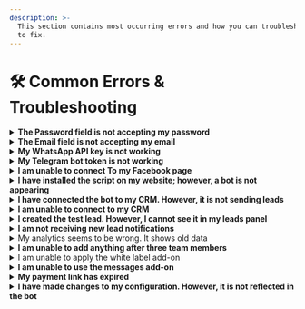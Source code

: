 ```yaml
---
description: >-
  This section contains most occurring errors and how you can troubleshoot them
  to fix.
---
```


# 🛠️ Common Errors & Troubleshooting

<details>

<summary><strong>The Password field is not accepting my password</strong></summary>

Whenever you are setting up a password, make sure you use:

* At least 8 characters —the more characters, the better
* At least one uppercase letter
* At least one numeric character
* At least one special character, e.g.,! @ # ? ]

Failing to follow these guidelines may result in the issue you are facing.

</details>

<details>

<summary><strong>The Email field is not accepting my email</strong></summary>

It may occur due to the following reasons:

1. You already have an account on EleAPI
2. The email address you entered is invalid or has been blocked by EleAPI

</details>

<details>

<summary><strong>My WhatsApp API key is not working</strong></summary>

It is happening probably because of the below reasons:

1. The key you are using may not be correct or have some error. Verify your key with your provider
2. Your key is already in use.

</details>

<details>

<summary><strong>My Telegram bot token is not working</strong></summary>

It is happening probably because of the below reasons:

1. The token you are using may not be correct or have some error.
2. Your token is already in use.

</details>

<details>

<summary><strong>I am unable to connect To my Facebook page</strong></summary>

It is happening probably because of the below reasons:

1. You have not allowed all the permissions required for your Facebook page. Please note that you must be an admin of the Facebook page to initiate integration.
2. You have already connected another application or bot to your Facebook page.
3. Your Facebook business page or account is disabled temporarily or permanently.

</details>

<details>

<summary><strong>I have installed the script on my website; however, a bot is not appearing</strong></summary>

Your bot may not appear due to the following reasons

1. You have exceeded your message limit on your plan
2. You have disabled your bot in the country, IP, region, the website you want to access EleAPI.
3. There might be some typo in the script that you used to install the chat widget.
4. You have not installed the script in the right location, i.e., is the head tag.

</details>

<details>

<summary><strong>I have connected the bot to my CRM. However, it is not sending leads</strong></summary>

It may occur due to the following reasons:

1. Authentication credentials such as Auth Token or API key entered incorrectly or have expired, So try reconnecting the CRM.
2. Make sure that your CRM account is working fine.
3. Make sure all the parameters fields are mapped correctly
4. Make sure you have a paid subscription to chatbotworld, and that You have not exhausted your message limit.

</details>

<details>

<summary><strong>I am unable to connect to my CRM</strong></summary>

It may occur due to the following reasons:

1. Authentication credentials such as Auth Token or API key are entered incorrectly or have expired, So try reconnecting the CRM.
2. Make sure that your CRM account is working fine.
3. Make sure all parameter fields are mapped correctly.

</details>

<details>

<summary><strong>I created the test lead. However, I cannot see it in my leads panel</strong></summary>

It may occur due to the following reasons:

1. Your lead can be delayed for 15 min in some cases.
2. Your visitor does not qualify for the leads.

</details>

<details>

<summary><strong>I am not receiving new lead notifications</strong></summary>

It may occur due to the following reasons:

1. Your lead can be delayed for 15 min in some cases.
2. Your visitor does not qualify for the leads.
3. You will not receive a notification until you have closed the chat session by clicking on the X button if you haven't enabled the 'Send incomplete response' option.
4. This feature is only available under the paid plan, So make sure you are not on a free plan.

</details>

<details>

<summary>My analytics seems to be wrong. It shows old data</summary>

Your Analytics will update at 24-hour intervals, So every time you see the analytics, it shows data since the previous day's end.

Please Note:

Currently, Analytics does not count any messages from Facebook, WhatsApp, or Telegram bot.

</details>

<details>

<summary><strong>I am unable to add anything after three team members</strong></summary>

In the paid plan for EleAPI, There is a Limit of 3 team members. Suppose you want to add more than three members. You can contact us to set up more than three team members at an additional cost.

</details>

<details>

<summary>I am unable to apply the white label add-on</summary>

This feature is only available to users with a King plan subscription and above. Hence, you must upgrade your subscription first to avail white label add-on.

</details>

<details>

<summary><strong>I am unable to use the messages add-on</strong></summary>

This feature is only available to users with a King plan subscription and above. Hence, you must upgrade your subscription first to avail yourself of message add-ons.

</details>

<details>

<summary><strong>My payment link has expired</strong></summary>

Due to security reasons, a payment link is only available for a specific period.

1. If your payment link has expired, you must retry payment again by creating a new one from the payment gateway.
2. If your money is deducted and the transaction has failed, it usually returns in three business days. If not, please contact us at enquiries@chatbotworld.io

</details>

<details>

<summary><strong>I have made changes to my configuration. However, it is not reflected in the bot</strong></summary>

All the changes of Bot Configuration get reflected after 15 mins. If you can't see the changes, Go to Bot Settings -> General and Click the `Invalidate cache` button.

</details>
